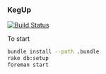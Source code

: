 ### KegUp
[![Build Status](https://jenkins.philmonroe.com/job/kegup/badge/icon)](https://jenkins.philmonroe.com/job/kegup/)

To start



``` bash
bundle install --path .bundle
rake db:setup
foreman start
```
